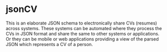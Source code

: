 # jsonCV
This is an elaborate JSON schema to electronically share CVs (resumes) across systems. These systems can be automated where they process the CVs in JSON format and share the same to other systems or applications. Or they can be mobile or web applications providing a view of the parsed JSON which represents a CV of a person.  
